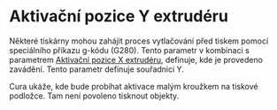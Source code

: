 Aktivační pozice Y extrudéru
====
Některé tiskárny mohou zahájit proces vytlačování před tiskem pomocí speciálního příkazu g-kódu (G280). Tento parametr v kombinaci s parametrem [Aktivační pozice X extrudéru](extruder_prime_pos_x.md), definuje, kde je provedeno zavádění. Tento parametr definuje souřadnici Y.

Cura ukáže, kde bude probíhat aktivace malým kroužkem na tiskové podložce. Tam není povoleno tisknout objekty.
